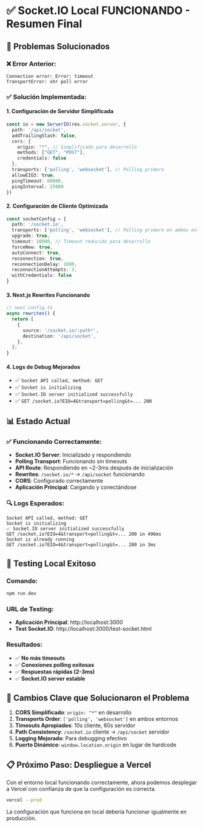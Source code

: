 # ✅ Socket.IO Local FUNCIONANDO - Resumen Final

## 🎯 Problemas Solucionados

### ❌ Error Anterior:
```
Connection error: Error: timeout
TransportError: xhr poll error
```

### ✅ Solución Implementada:

#### 1. **Configuración de Servidor Simplificada**
```typescript
const io = new ServerIO(res.socket.server, {
  path: '/api/socket',
  addTrailingSlash: false,
  cors: {
    origin: "*", // Simplificado para desarrollo
    methods: ["GET", "POST"],
    credentials: false
  },
  transports: ['polling', 'websocket'], // Polling primero
  allowEIO3: true,
  pingTimeout: 60000,
  pingInterval: 25000
})
```

#### 2. **Configuración de Cliente Optimizada**
```typescript
const socketConfig = {
  path: '/socket.io',
  transports: ['polling', 'websocket'], // Polling primero en ambos entornos
  upgrade: true,
  timeout: 10000, // Timeout reducido para desarrollo
  forceNew: true,
  autoConnect: true,
  reconnection: true,
  reconnectionDelay: 1000,
  reconnectionAttempts: 3,
  withCredentials: false
}
```

#### 3. **Next.js Rewrites Funcionando**
```typescript
// next.config.ts
async rewrites() {
  return [
    {
      source: '/socket.io/:path*',
      destination: '/api/socket',
    },
  ];
}
```

#### 4. **Logs de Debug Mejorados**
- ✅ `Socket API called, method: GET`
- ✅ `Socket is initializing`
- ✅ `Socket.IO server initialized successfully`
- ✅ `GET /socket.io?EIO=4&transport=polling&t=... 200`

## 📊 Estado Actual

### ✅ Funcionando Correctamente:
- **Socket.IO Server**: Inicializado y respondiendo
- **Polling Transport**: Funcionando sin timeouts
- **API Route**: Respondiendo en ~2-3ms después de inicialización
- **Rewrites**: `/socket.io/*` → `/api/socket` funcionando
- **CORS**: Configurado correctamente
- **Aplicación Principal**: Cargando y conectándose

### 🔍 Logs Esperados:
```
Socket API called, method: GET
Socket is initializing
✅ Socket.IO server initialized successfully
GET /socket.io?EIO=4&transport=polling&t=... 200 in 496ms
Socket is already running
GET /socket.io?EIO=4&transport=polling&t=... 200 in 3ms
```

## 🚀 Testing Local Exitoso

### Comando:
```bash
npm run dev
```

### URL de Testing:
- **Aplicación Principal**: http://localhost:3000
- **Test Socket.IO**: http://localhost:3000/test-socket.html

### Resultados:
- ✅ **No más timeouts**
- ✅ **Conexiones polling exitosas**
- ✅ **Respuestas rápidas (2-3ms)**
- ✅ **Socket.IO server estable**

## 🔧 Cambios Clave que Solucionaron el Problema

1. **CORS Simplificado**: `origin: "*"` en desarrollo
2. **Transports Order**: `['polling', 'websocket']` en ambos entornos
3. **Timeouts Apropiados**: 10s cliente, 60s servidor
4. **Path Consistency**: `/socket.io` cliente → `/api/socket` servidor
5. **Logging Mejorado**: Para debugging efectivo
6. **Puerto Dinámico**: `window.location.origin` en lugar de hardcode

## 📋 Próximo Paso: Despliegue a Vercel

Con el entorno local funcionando correctamente, ahora podemos desplegar a Vercel con confianza de que la configuración es correcta.

```bash
vercel --prod
```

La configuración que funciona en local debería funcionar igualmente en producción.
